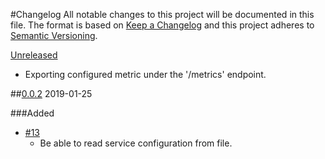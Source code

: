 #Changelog 
All notable changes to this project will be documented in this file.
The format is based on [Keep a Changelog](http://www.keepachangelog.com/en/1.0.0/) and this project adheres to [Semantic Versioning](http://www.semver.org/spec/v2.0.0.html).

[Unreleased](https://github.com/skycoin/skycoin/compare/master...develop)
- Exporting configured metric under the '/metrics' endpoint.


##[0.0.2](https://github.com/simelo/rexporter/releases...) 2019-01-25

###Added
 * [\#13](https://github.com/simelo/rextporter/issues/1)
   - Be able to read service configuration from file.
